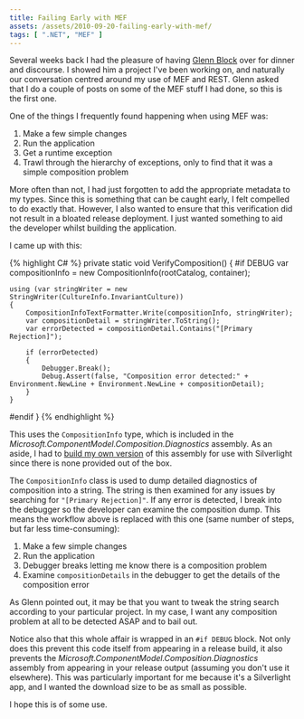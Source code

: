 ```yaml
---
title: Failing Early with MEF
assets: /assets/2010-09-20-failing-early-with-mef/
tags: [ ".NET", "MEF" ]
---
```

Several weeks back I had the pleasure of having [Glenn Block](http://blogs.msdn.com/b/gblock/) over for dinner and discourse. I showed him a project I've been working on, and naturally our conversation centred around my use of MEF and REST. Glenn asked that I do a couple of posts on some of the MEF stuff I had done, so this is the first one.

One of the things I frequently found happening when using MEF was:

1. Make a few simple changes
2. Run the application
3. Get a runtime exception
4. Trawl through the hierarchy of exceptions, only to find that it was a simple composition problem

More often than not, I had just forgotten to add the appropriate metadata to my types. Since this is something that can be caught early, I felt compelled to do exactly that. However, I also wanted to ensure that this verification did not result in a bloated release deployment. I just wanted something to aid the developer whilst building the application.

I came up with this:

{% highlight C# %}
private static void VerifyComposition()
{
#if DEBUG
    var compositionInfo = new CompositionInfo(rootCatalog, container);
     
    using (var stringWriter = new StringWriter(CultureInfo.InvariantCulture))
    {
        CompositionInfoTextFormatter.Write(compositionInfo, stringWriter);
        var compositionDetail = stringWriter.ToString();
        var errorDetected = compositionDetail.Contains("[Primary Rejection]");
         
        if (errorDetected)
        {
            Debugger.Break();
            Debug.Assert(false, "Composition error detected:" + Environment.NewLine + Environment.NewLine + compositionDetail);
        }
    }
#endif
}
{% endhighlight %}

This uses the `CompositionInfo` type, which is included in the *Microsoft.ComponentModel.Composition.Diagnostics* assembly. As an aside, I had to [build my own version](http://mef.codeplex.com/Thread/View.aspx?ThreadId=217035) of this assembly for use with Silverlight since there is none provided out of the box.

The `CompositionInfo` class is used to dump detailed diagnostics of composition into a string. The string is then examined for any issues by searching for `"[Primary Rejection]"`. If any error is detected, I break into the debugger so the developer can examine the composition dump. This means the workflow above is replaced with this one (same number of steps, but far less time-consuming):

1. Make a few simple changes
2. Run the application
3. Debugger breaks letting me know there is a composition problem
4. Examine `compositionDetails` in the debugger to get the details of the composition error

As Glenn pointed out, it may be that you want to tweak the string search according to your particular project. In my case, I want any composition problem at all to be detected ASAP and to bail out.

Notice also that this whole affair is wrapped in an `#if DEBUG` block. Not only does this prevent this code itself from appearing in a release build, it also prevents the *Microsoft.ComponentModel.Composition.Diagnostics* assembly from appearing in your release output (assuming you don't use it elsewhere). This was particularly important for me because it's a Silverlight app, and I wanted the download size to be as small as possible.

I hope this is of some use.